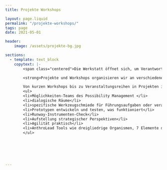 ```yaml
---
title: Projekte Workshops

layout: page.liquid
permalink: "/projekte-workshops/"
tags: page
date: 2021-05-01

header: 
    image: /assets/projekte-bg.jpg

sections:
  - template: text_block
    copytext: |-
        <span class="centered">Die Werkstatt öffnet sich, um Verantwortung und Führung in praktischen Anwender-Treffen erlebend zu vertiefen. </span>

        <strong>Projekte und Workshops organisieren wir an verschiedenen Orten – auch als In-House-Training. </strong

        Von kurzen Workshops bis zu Veranstaltungsreihen in Projekten individueller Entwicklung und Organisationsentwicklung – wir bieten eine Palette von Angeboten als 
        <ul>
        <li>Möglichkeiten-Teams des Possibility Management </li>
        <li>dialogische Räume</li>
        <li>spezifische Werkzeugschmiede für Führungsaufgaben oder verantwortliche 	Rollen </li>
        <li>Prototypen entwickeln und testen, was funktioniert</li>
        <li>Runway-Instrumenten-Check</li>
        <li>Aufstellung strategischer Perspektiven</li>
        <li>Agilität praktisch</li>
        <li>AnthroLead Tools wie dreigliedrige Organismen, 7 Elemente der Organisation, 	12 Qualitäten.</li>
        </ul>
        
        
        
        
        

---
```


